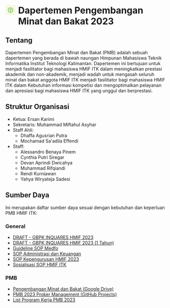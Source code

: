 <h1 style="display:flex;justify-items:center;gap:0.5rem;"><img src="https://github.com/pmb-community/.github/blob/main/assets/img/pmb-logo-2023.png?raw=true" width="32" height="32" alt="PMB Icon"> Dapertemen Pengembangan Minat dan Bakat 2023</h1>

## Tentang

Dapertemen Pengembangan Minat dan Bakat (PMB) adalah sebuah dapertemen yang
berada di bawah naungan Himpunan Mahasiswa Teknik Informatika Institut Teknologi
Kalimantan. Dapertemen ini bertujuan untuk menjadi fasilitator bagi mahasiswa
HMIF ITK dalam meningkatkan prestasi akademik dan non-akademik, menjadi wadah
untuk mengasah seluruh minat dan bakat anggota HMIF ITK menjadi fasilitator bagi
mahasiswa HMIF ITK dalam Kebutuhan informasi kompetisi dan mengoptimalkan
pelayanan dan apresiasi bagi mahasiswa HMIF ITK yang unggul dan berprestasi.

## Struktur Organisasi

<ul>

</ul>

- Ketua: Ersan Karimi
- Sekretaris: Muhammad Miftahul Asyhar
- Staff Ahli:
  - Dhaffa Agusrian Putra
  - Mochamad Sa'adila Effendi
- Staff:
  - Alessandro Benaya Pinem
  - Cynthia Putri Siregar
  - Devan Aprindi Dwicahya
  - Muhammad Rifqiandi
  - Rendi Kurniawan
  - Yahya Wiryateja Sadesi

## Sumber Daya

Ini merupakan daftar sumber daya sesuai dengan kebutuhan dan keperluan PMB HMIF
ITK:

### General

- [DRAFT - GBPK INQUARES HMIF 2023](https://docs.google.com/document/d/1ff3ONmC6vcDJ0BYiAmpu7ESRCT6Kj15k/edit#heading=h.zasvqy7cvitv)
- [DRAFT - GBPK INQUARES HMIF 2023 (1 Tahun)](https://docs.google.com/document/d/1mROf27qNjFvk2XvGH-t8PgST6S44QaXJ/edit)
- [Guideline SOP Medfo](https://drive.google.com/file/d/1qL_mIXjiuMZwxGBFSibWML8Lujh4uIUu/view?usp=share_link)
- [SOP Administrasi dan Keuangan ](https://docs.google.com/presentation/d/1rfumrQa3hIF2GZ-Qncx6p0fRCACXX16PBx9Rdt1b0X4/edit?usp=share_link)
- [SOP Kepengurusan HMIF 2023](https://docs.google.com/presentation/d/1hmoaGV_Bc9XI93HFcNFYql3xVV2ZLyVeZP5HOz2Gsfc/edit#slide=id.g2138619bcad_3_0)
- [Sosialisasi SOP HMIF ITK ](https://docs.google.com/presentation/d/1vGij6W3QMvl39Jpf08cChtfQRIcJ_QzRdYXGAgIqgWE/edit#slide=id.g2138619bcad_3_0)

### PMB

- [Pengembangan Minat dan Bakat (Google Drive)](https://drive.google.com/drive/u/2/folders/1H2PgNp9KQC-gVNHROzeJP4Rb3cOi4qLQ)
- [PMB 2023 Proker Management (GitHub Projects)](https://github.com/orgs/pmb-community/projects/1)
- [List Program Kerja PMB 2023](./program-kerja/PROGRAM_KERJA.md)
